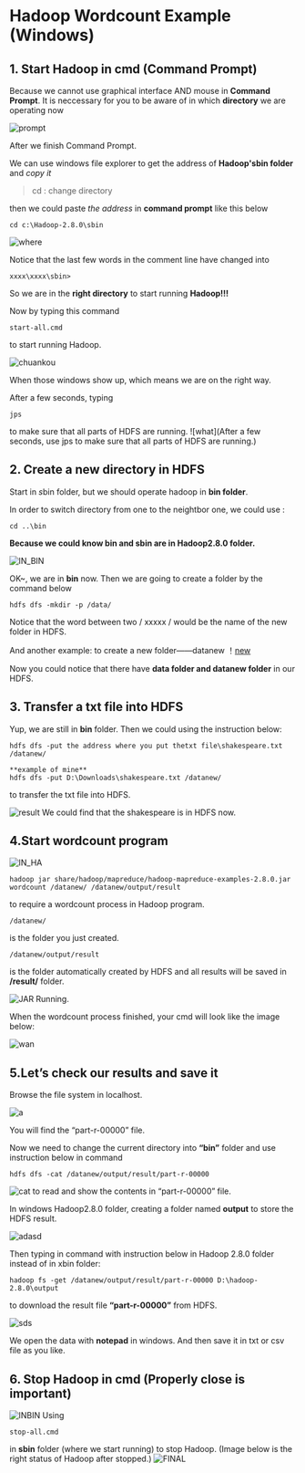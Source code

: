 # Hadoop Wordcount Example (Windows)

## 1. Start Hadoop in cmd (Command Prompt)

Because we cannot use graphical interface AND mouse in **Command Prompt**. It is neccessary for you to be aware of in which **directory** we are operating now

![prompt](https://github.com/MarcoXM/AppMatureTextmining/blob/master/graphes/q1command.png)

After we finish Command Prompt.

We can use windows file explorer to get the address of **Hadoop'sbin folder** and *copy it*

> cd : change directory

then we could paste *the address* in **command prompt** like this below

```
cd c:\Hadoop-2.8.0\sbin
```
![where](https://github.com/MarcoXM/AppMatureTextmining/blob/master/graphes/command_hadoop.png)

Notice that the last few words in the comment line have changed into 

```
xxxx\xxxx\sbin>
```
So we are in the **right directory** to start running **Hadoop!!!**

Now by typing this command
```
start-all.cmd 
```
to start running Hadoop.

![chuankou](https://github.com/MarcoXM/AppMatureTextmining/blob/master/graphes/3%20windows%20show.png)

When those windows show up, which means we are on the right way.

After a few seconds, typing
```
jps
```
to make sure that all parts of HDFS are running.
![what](After a few seconds, use jps to make sure that all parts of HDFS are running.)

## 2. Create a new directory in HDFS
Start in *s*bin folder, but we should operate hadoop in **bin folder**.

In order to switch directory from one to the neightbor one, we could use :
```
cd ..\bin
```
**Because we could know bin and sbin are in Hadoop2.8.0 folder.**

![IN_BIN](https://github.com/MarcoXM/AppMatureTextmining/blob/master/graphes/in_.png)

OK~, we are in **bin** now. Then we are going to create a folder by the command below
```
hdfs dfs -mkdir -p /data/
```
Notice that the word between two / xxxxx / would be the name of the new folder in HDFS.

And another example: to create a new folder——datanew
！[new](https://github.com/MarcoXM/AppMatureTextmining/blob/master/graphes/NEW_2.png)

Now you could notice that there have **data folder and datanew folder** in our HDFS.

## 3. Transfer a txt file into HDFS

Yup, we are still in **bin** folder. Then we could using the instruction below:

```
hdfs dfs -put the address where you put thetxt file\shakespeare.txt /datanew/ 

**example of mine**
hdfs dfs -put D:\Downloads\shakespeare.txt /datanew/
```
to transfer the txt file into HDFS.

![result](https://github.com/MarcoXM/AppMatureTextmining/blob/master/graphes/result.png)
We could find that the shakespeare is in HDFS now.

## 4.Start wordcount program

![IN_HA](https://github.com/MarcoXM/AppMatureTextmining/blob/master/graphes/cd.png)
```
hadoop jar share/hadoop/mapreduce/hadoop-mapreduce-examples-2.8.0.jar wordcount /datanew/ /datanew/output/result
```
to require a wordcount process in Hadoop program.
```
/datanew/
```
is the folder you just created.
```
/datanew/output/result 
```
is the folder automatically created by HDFS and all results will be saved in **/result/** folder.

![JAR](https://github.com/MarcoXM/AppMatureTextmining/blob/master/graphes/jar.png)
Running.

When the wordcount process finished, your cmd will look like the image below:

![wan](https://github.com/MarcoXM/AppMatureTextmining/blob/master/graphes/running.png)

## 5.Let’s check our results and save it

Browse the file system in localhost.

![a](https://github.com/MarcoXM/AppMatureTextmining/blob/master/graphes/hd.png)

You will find the “part-r-00000” file.

Now we need to change the current directory into **“bin”** folder and use instruction below in command
```
hdfs dfs -cat /datanew/output/result/part-r-00000
```

![cat](https://github.com/MarcoXM/AppMatureTextmining/blob/master/graphes/cat.png)
to read and show the contents in “part-r-00000” file.

In windows Hadoop2.8.0 folder, creating a folder named **output** to store the HDFS result.

![adasd](https://github.com/MarcoXM/AppMatureTextmining/blob/master/graphes/outfo.png)


Then typing in command with instruction below in Hadoop 2.8.0 folder instead of in xbin folder:
```
hadoop fs -get /datanew/output/result/part-r-00000 D:\hadoop-2.8.0\output
```
to download the result file **“part-r-00000”** from HDFS.

![sds](https://github.com/MarcoXM/AppMatureTextmining/blob/master/graphes/store.png)

We open the data with **notepad** in windows. And then save it in txt or csv file as you like.



## 6. Stop Hadoop in cmd (Properly close is important)
![INBIN](https://github.com/MarcoXM/AppMatureTextmining/blob/master/graphes/stop.png)
Using
```
stop-all.cmd 
```
in **sbin** folder (where we start running) to stop Hadoop. (Image below is the right status of Hadoop after stopped.)
![FINAL](https://github.com/MarcoXM/AppMatureTextmining/blob/master/graphes/final.png)





